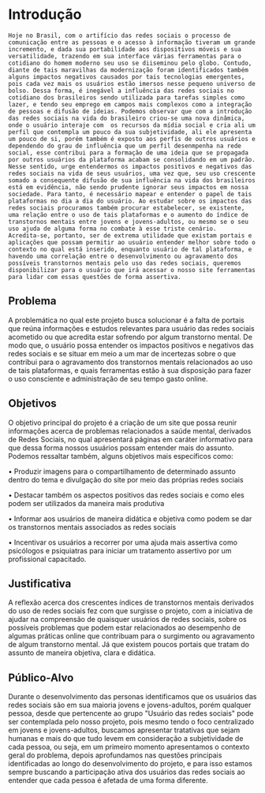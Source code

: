 # Introdução
	Hoje no Brasil, com o artifício das redes sociais o processo de comunicação entre as pessoas e o acesso à informação tiveram um grande incremento, e dada sua portabilidade aos dispositivos móveis e sua versatilidade, trazendo em sua interface várias ferramentas para o cotidiano do homem moderno seu uso se diiseminou pelo globo. Contudo, diante de tais maravilhas da modernização foram identificados também alguns impactos negativos causados por tais tecnologias emergentes, pois cada vez mais os usuários estão imersos nesse pequeno universo de bolso. Dessa forma, é inegável a influência das redes sociais no cotidiano dos brasileiros sendo utilizada para tarefas simples como lazer, e tendo seu emprego em campos mais complexos como a integração de pessoas e difusão de ideias. Podemos observar que com a introdução das redes sociais na vida do brasileiro criou-se uma nova dinâmica, onde o usuário interaje com  os recursos da mídia social e cria ali um perfil que contempla um pouco da sua subjetividade, ali ele apresenta um pouco de si, porém também é exposto aos perfis de outros usuários e dependendo do grau de influência que um perfil desenmpenha na rede social, esse contribui para a formação de uma ideia que se propagada por outros usuários da plataforma acabam se consolidando em um padrão.
	Nesse sentido, urge entendermos os impactos positivos e negativos das redes sociais na vida de seus usuários, uma vez que, seu uso crescente somado a consequente difusão de sua influência na vida dos brasileiros está em evidência, não sendo prudente ignorar seus impactos em nossa sociedade. Para tanto, é necessário mapear e entender o papel de tais plataformas no dia a dia do usuário. Ao estudar sobre os impactos das redes sociais procuramos também procurar estabelecer, se existente, uma relação entre o uso de tais plataformas e o aumento do índice de transtornos mentais entre jovens e jovens-adultos, ou mesmo se o seu uso ajuda de alguma forma no combate à esse triste cenário. 
	Acredita-se, portanto, ser de extrema utilidade que existam portais e aplicações que possam permitir ao usuário entender melhor sobre todo o contexto no qual está inserido, enquanto usuário de tal plataforma, e havendo uma correlação entre o desenvolvimento ou agravamento dos possíveis transtornos mentais pelo uso das redes sociais, queremos disponibilizar para o usuário que irá acessar o nosso site ferramentas para lidar com essas questões de forma assertiva.

## Problema
  A problemática no qual este projeto busca solucionar é a falta de portais que reúna informações e estudos relevantes para usuário das redes sociais acometido ou que acredita estar sofrendo por algum transtorno mental. De modo que, o usuário possa entender os impactos positivos e negativos das redes sociais e se situar em meio a um mar de incertezas sobre o que contribui para o agravamento dos transtornos mentais relacionados ao uso de tais plataformas, e quais ferramentas estão à sua disposição para fazer o uso consciente e administração de seu tempo gasto online.


## Objetivos

O objetivo principal do projeto é a criação de um site que possa reunir informações acerca de problemas relacionados a saúde mental, derivados de Redes Sociais, no qual apresentará páginas em caráter informativo para que dessa forma nossos usuários possam entender mais do assunto.
Podemos ressaltar também, alguns objetivos mais específicos como:

•	Produzir imagens para o compartilhamento de determinado assunto dentro do tema e divulgação do site por meio das próprias redes sociais

•	Destacar também os aspectos positivos das redes sociais e como eles podem ser utilizados da maneira mais produtiva

•	Informar aos usuários de maneira didática e objetiva como podem se dar os transtornos mentais associados as redes sociais

•	Incentivar os usuários a recorrer por uma ajuda mais assertiva como psicólogos e psiquiatras para iniciar um tratamento assertivo por um profissional capacitado.


## Justificativa

 A reflexão acerca dos crescentes índices de transtornos mentais derivados do uso de redes sociais fez com que surgisse o projeto, com a iniciativa de ajudar na compreensão de quaisquer usuários de redes sociais, sobre os possíveis problemas que podem estar relacionados ao desempenho de algumas práticas online que contribuam para o surgimento ou agravamento de algum transtorno mental. Já que existem poucos portais que tratam do assunto de maneira objetiva, clara e didática.

## Público-Alvo

  Durante o desenvolvimento das personas identificamos que os usuários das redes sociais são em sua maioria jovens e jovens-adultos, porém qualquer pessoa, desde que pertencente ao grupo "Usuário das redes sociais" pode ser contemplada pelo nosso projeto, pois mesmo tendo o foco centralizado em jovens e jovens-adultos, buscamos apresentar tratativas que sejam humanas e mais do que tudo levem em consideração a subjetividade de cada pessoa, ou seja, em um primeiro momento apresentamos o contexto geral do problema, depois aprofundamos nas questões principais identificadas ao longo do desenvolvimento do projeto, e para isso estamos sempre buscando a participação ativa dos usuários das redes sociais ao entender que cada pessoa é afetada de uma forma diferente.
